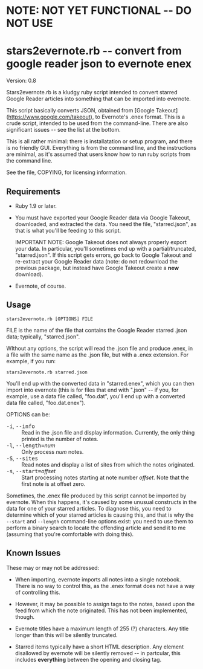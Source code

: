NOTE: NOT YET FUNCTIONAL -- DO NOT USE
======================================

stars2evernote.rb -- convert from google reader json to evernote enex
=====================================================================

Version: 0.8

Stars2evernote.rb is a kludgy ruby script intended to convert starred Google
Reader articles into something that can be imported into evernote.

This script basically converts JSON, obtained from [Google Takeout]
(https://www.google.com/takeout), to Evernote's .enex format.  This is a crude
script, intended to be used from the command-line.  There are also significant
issues -- see the list at the bottom.

This is all rather minimal: there is installatation or setup program, and
there is no friendly GUI.  Everything is from the command line, and the
instructions are minimal, as it's assumed that users know how to run ruby
scripts from the command line.

See the file, COPYING, for licensing information.


Requirements
------------

* Ruby 1.9 or later.

* You must have exported your Google Reader data via Google Takeout,
  downloaded, and extracted the data.  You need the file, "starred.json", as
  that is what you'll be feeding to this script.

  IMPORTANT NOTE: Google Takeout does not always properly export your data.
  In particular, you'll sometimes end up with a partial/truncated,
  "starred.json".  If this script gets errors, go back to Google Takeout and
  re-extract your Google Reader data (note: do not redownload the previous
  package, but instead have Google Takeout create a **new** download).

* Evernote, of course.


Usage
-----

    stars2evernote.rb [OPTIONS] FILE

FILE is the name of the file that contains the Google Reader starred .json
data; typically, "starred.json".

WIthout any options, the script will read the .json file and produce .enex, in
a file with the same name as the .json file, but with a .enex extension.  For
example, if you run:

    stars2evernote.rb starred.json

You'll end up with the converted data in "starred.enex", which you can then
import into evernote (this is for files that end with ".json" -- if you, for
example, use a data file called, "foo.dat", you'll end up with a converted
data file called, "foo.dat.enex").

OPTIONS can be:

<dl>
<dt><tt>-i</tt>, <tt>--info</tt></dt>
<dd>Read in the .json file and display information.  Currently, the only thing
printed is the number of notes.</dd>
<dt><tt>-l</tt>, <tt>--length=</tt><i>num</i></dt>
<dd>Only process <i>num</i> notes.</dd>
<dt><tt>-S</tt>, <tt>--sites</tt></dt>
<dd>Read notes and display a list of sites from which the notes
originated.</dd>
<dt><tt>-s</tt>, <tt>--start=</tt><i>offset</i></dt>
<dd>Start processing notes starting at note number <i>offset</i>.  Note that
the first note is at offset zero.</dd>
</dl>

Sometimes, the .enex file produced by this script cannot be imported by
evernote.  When this happens, it's caused by some unusual constructs in the
data for one of your starred articles.  To diagnose this, you need to
determine which of your starred articles is causing this, and that is why the
`--start` and `--length` command-line options exist: you need to use them to
perform a binary search to locate the offending article and send it to me
(assuming that you're comfortable with doing this).


Known Issues
------------

These may or may not be addressed:

* When importing, evernote imports all notes into a single notebook.
  There is no way to control this, as the .enex format does not have a
  way of controlling this.

* However, it may be possible to assign tags to the notes, based upon
  the feed from which the note originated.  This has not been
  implemented, though.

* Evernote titles have a maximum length of 255 (?) characters.  Any title
  longer than this will be silently truncated.

* Starred items typically have a short HTML description.  Any element
  disallowed by evernote will be silently removed -- in partcular, this
  includes **everything** between the opening and closing tag.
